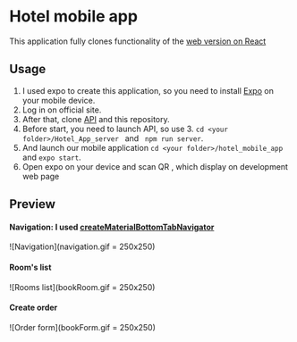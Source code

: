 # Hotel mobile app
This application fully clones functionality of the [web version on React](https://github.com/DanikLebedev/hotel_app_client)
## Usage
1. I used expo to create this application, so you need to install [Expo](https://docs.expo.io/versions/latest/) on your mobile device.
2. Log in on official site.
3. After that, clone [API](https://github.com/DanikLebedev/Hotel_App_server) and this repository.
4. Before start, you need to launch API, so use 3.  ```cd <your folder>/Hotel_App_server ``` and ``` npm run server```.
5. And launch our mobile application  ```cd <your folder>/hotel_mobile_app ``` and ```expo start```.
6. Open expo on your device and scan QR , which display on development web page

## Preview

#### Navigation: I used [createMaterialBottomTabNavigator](https://reactnavigation.org/docs/material-bottom-tab-navigator/)
![Navigation](navigation.gif = 250x250)


#### Room's list
![Rooms list](bookRoom.gif = 250x250)

#### Create order
![Order form](bookForm.gif = 250x250)
